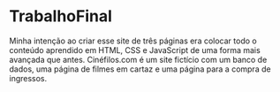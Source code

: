 # TrabalhoFinal

Minha intenção ao criar esse site de três páginas era colocar todo o conteúdo aprendido em HTML, CSS e JavaScript de uma forma mais avançada que antes.
Cinéfilos.com é um site fictício com um banco de dados, uma página de filmes em cartaz e uma página para a compra de ingressos.
